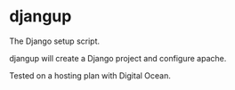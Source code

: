 djangup
=======

The Django setup script.

djangup will create a Django project and configure apache.

Tested on a hosting plan with Digital Ocean.
